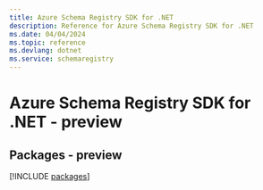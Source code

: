 ```yaml
---
title: Azure Schema Registry SDK for .NET
description: Reference for Azure Schema Registry SDK for .NET
ms.date: 04/04/2024
ms.topic: reference
ms.devlang: dotnet
ms.service: schemaregistry
---
```

# Azure Schema Registry SDK for .NET - preview
## Packages - preview
[!INCLUDE [packages](schema-registry-index.md)]